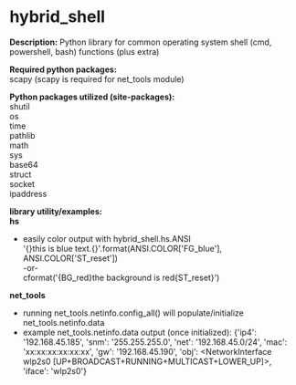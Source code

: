 # hybrid_shell
**Description:**
Python library for common operating system shell (cmd, powershell, bash) functions (plus extra)

**Required python packages:**   
scapy (scapy is required for net_tools module)

**Python packages utilized (site-packages):**   
shutil   
os   
time   
pathlib   
math   
sys   
base64   
struct   
socket   
ipaddress   

**library utility/examples:**   
**hs**   
- easily color output with hybrid_shell.hs.ANSI   
  '{}this is blue text.{}'.format(ANSI.COLOR['FG_blue'], ANSI.COLOR['ST_reset'])   
  -or-   
  cformat('{BG_red}the background is red{ST_reset}')   

**net_tools**   
- running net_tools.netinfo.config_all() will populate/initialize net_tools.netinfo.data
- example net_tools.netinfo.data output (once initialized): {'ip4': '192.168.45.185', 'snm': '255.255.255.0', 'net': '192.168.45.0/24', 'mac': 'xx:xx:xx:xx:xx:xx', 'gw': '192.168.45.190', 'obj': <NetworkInterface wlp2s0 [UP+BROADCAST+RUNNING+MULTICAST+LOWER_UP]>, 'iface': 'wlp2s0'}

